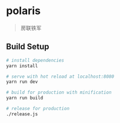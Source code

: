 # polaris

> 房联铁军

## Build Setup

``` bash
# install dependencies
yarn install

# serve with hot reload at localhost:8080
yarn run dev

# build for production with minification
yarn run build

# release for production
./release.js
```

